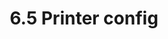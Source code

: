 ---
layout: default
title: 6.5 Printer config
parent: 6. Electronics
grand_parent: VzBoT330 - Mellow Kit
has_toc: false
nav_order: 5
has_children: false
permalink: /vz330_mellow/electronics/config
---